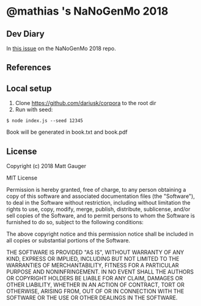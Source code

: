 # @mathias 's NaNoGenMo 2018



## Dev Diary

In [this issue](https://github.com/NaNoGenMo/2018/issues/59) on the NaNoGenMo 2018 repo.

## References

## Local setup

1. Clone https://github.com/dariusk/corpora to the root dir
2. Run with seed:

```
$ node index.js --seed 12345
```

Book will be generated in book.txt and book.pdf

## License

Copyright (c) 2018 Matt Gauger

MIT License

Permission is hereby granted, free of charge, to any person obtaining a copy of this software and associated documentation files (the "Software"), to deal in the Software without restriction, including without limitation the rights to use, copy, modify, merge, publish, distribute, sublicense, and/or sell copies of the Software, and to permit persons to whom the Software is furnished to do so, subject to the following conditions:

The above copyright notice and this permission notice shall be included in all copies or substantial portions of the Software.

THE SOFTWARE IS PROVIDED "AS IS", WITHOUT WARRANTY OF ANY KIND, EXPRESS OR IMPLIED, INCLUDING BUT NOT LIMITED TO THE WARRANTIES OF MERCHANTABILITY, FITNESS FOR A PARTICULAR PURPOSE AND NONINFRINGEMENT. IN NO EVENT SHALL THE AUTHORS OR COPYRIGHT HOLDERS BE LIABLE FOR ANY CLAIM, DAMAGES OR OTHER LIABILITY, WHETHER IN AN ACTION OF CONTRACT, TORT OR OTHERWISE, ARISING FROM, OUT OF OR IN CONNECTION WITH THE SOFTWARE OR THE USE OR OTHER DEALINGS IN THE SOFTWARE.
